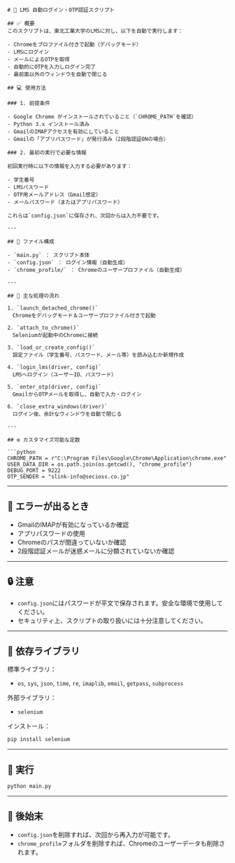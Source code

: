 ```
# 📘 LMS 自動ログイン・OTP認証スクリプト

## ✅ 概要
このスクリプトは、東北工業大学のLMSに対し、以下を自動で実行します：

- Chromeをプロファイル付きで起動（デバッグモード）
- LMSにログイン
- メールによるOTPを取得
- 自動的にOTPを入力しログイン完了
- 最前面以外のウィンドウを自動で閉じる

## 💻 使用方法

### 1. 前提条件

- Google Chrome がインストールされていること（`CHROME_PATH`を確認）
- Python 3.x インストール済み
- GmailのIMAPアクセスを有効にしていること
- Gmailの「アプリパスワード」が発行済み（2段階認証ONの場合）

### 2. 最初の実行で必要な情報

初回実行時に以下の情報を入力する必要があります：

- 学生番号
- LMSパスワード
- OTP用メールアドレス（Gmail想定）
- メールパスワード（またはアプリパスワード）

これらは`config.json`に保存され、次回からは入力不要です。

---

## 📂 ファイル構成

- `main.py` ： スクリプト本体
- `config.json` ： ログイン情報（自動生成）
- `chrome_profile/` ： Chromeのユーザープロファイル（自動生成）

---

## 🧠 主な処理の流れ

1. `launch_detached_chrome()`  
　Chromeをデバッグモード＆ユーザープロファイル付きで起動

2. `attach_to_chrome()`  
　Seleniumが起動中のChromeに接続

3. `load_or_create_config()`  
　設定ファイル（学生番号、パスワード、メール等）を読み込むか新規作成

4. `login_lms(driver, config)`  
　LMSへログイン（ユーザーID、パスワード）

5. `enter_otp(driver, config)`  
　GmailからOTPメールを取得し、自動で入力・ログイン

6. `close_extra_windows(driver)`  
　ログイン後、余計なウィンドウを自動で閉じる

---

## ⚙️ カスタマイズ可能な定数

```python
CHROME_PATH = r"C:\Program Files\Google\Chrome\Application\chrome.exe"
USER_DATA_DIR = os.path.join(os.getcwd(), "chrome_profile")
DEBUG_PORT = 9222
OTP_SENDER = "slink-info@secioss.co.jp"
```

---

## 🐞 エラーが出るとき

- GmailのIMAPが有効になっているか確認
- アプリパスワードの使用
- Chromeのパスが間違っていないか確認
- 2段階認証メールが迷惑メールに分類されていないか確認

---

## 🔒 注意

- `config.json`にはパスワードが平文で保存されます。安全な環境で使用してください。
- セキュリティ上、スクリプトの取り扱いには十分注意してください。

---

## 📌 依存ライブラリ

標準ライブラリ：
- `os`, `sys`, `json`, `time`, `re`, `imaplib`, `email`, `getpass`, `subprocess`

外部ライブラリ：
- `selenium`

インストール：
```bash
pip install selenium
```

---

## 🏁 実行

```bash
python main.py
```

---

## 🧹 後始末

- `config.json`を削除すれば、次回から再入力が可能です。
- `chrome_profile`フォルダを削除すれば、Chromeのユーザーデータも削除されます。

```
